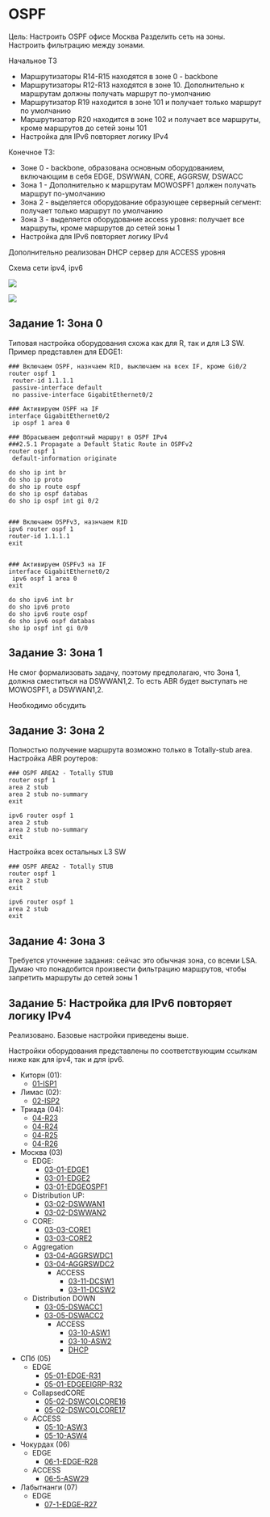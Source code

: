 # OSPF #

Цель: Настроить OSPF офисе Москва Разделить сеть на зоны. Настроить фильтрацию между зонами.

Начальное ТЗ

- Маршрутизаторы R14-R15 находятся в зоне 0 - backbone
- Маршрутизаторы R12-R13 находятся в зоне 10. Дополнительно к маршрутам должны получать маршрут по-умолчанию
- Маршрутизатор R19 находится в зоне 101 и получает только маршрут по умолчанию
- Маршрутизатор R20 находится в зоне 102 и получает все маршруты, кроме маршрутов до сетей зоны 101
- Настройка для IPv6 повторяет логику IPv4

Конечное ТЗ:
- Зоне 0 - backbone, образована основным оборудованием, включающим в себя EDGE, DSWWAN, CORE, AGGRSW, DSWACC
- Зона 1 - Дополнительно к маршрутам MOWOSPF1 должен получать маршрут по-умолчанию
- Зона 2 - выделяется оборудование образующее серверный сегмент: получает только маршрут по умолчанию
- Зона 3 - выделяется оборудование access уровня: получает все маршруты, кроме маршрутов до сетей зоны 1
- Настройка для IPv6 повторяет логику IPv4

Дополнительно реализован DHCP сервер для ACCESS уровня

Cхема сети ipv4, ipv6

![](/LECTURES/MODULE02/Lecture10/pictures/31.jpg)

![](/LECTURES/MODULE02/Lecture14/pictures/79.jpg)

##  Задание 1: Зона 0

Типовая настройка оборудования схожа как для R, так и для L3 SW. Пример представлен для EDGE1: 

```
### Включаем OSPF, назнчаем RID, выключаем на всех IF, кроме Gi0/2
router ospf 1
 router-id 1.1.1.1
 passive-interface default
 no passive-interface GigabitEthernet0/2

### Активируем OSPF на IF
interface GigabitEthernet0/2
 ip ospf 1 area 0

### Вбрасываем дефолтный маршрут в OSPF IPv4
###2.5.1 Propagate a Default Static Route in OSPFv2
router ospf 1
 default-information originate

do sho ip int br
do sho ip proto
do sho ip route ospf
do sho ip ospf databas
do sho ip ospf int gi 0/2


### Включаем OSPFv3, назнчаем RID
ipv6 router ospf 1
router-id 1.1.1.1
exit


### Активируем OSPFv3 на IF
interface GigabitEthernet0/2
 ipv6 ospf 1 area 0
exit

do sho ipv6 int br
do sho ipv6 proto
do sho ipv6 route ospf
do sho ipv6 ospf databas
sho ip ospf int gi 0/0
```

##  Задание 3: Зона 1
Не смог формализовать задачу, поэтому предполагаю, что Зона 1, должна сместиться на DSWWAN1,2. То есть ABR будет выступать не MOWOSPF1, а DSWWAN1,2.

Необходимо обсудить

##  Задание 3: Зона 2

Полностью получение маршрута возможно только в Totally-stub area. Настройка ABR роутеров:
```
### OSPF AREA2 - Totally STUB
router ospf 1
area 2 stub
area 2 stub no-summary
exit

ipv6 router ospf 1
area 2 stub
area 2 stub no-summary
exit
```

Настройка всех остальных L3 SW
```
### OSPF AREA2 - Totally STUB
router ospf 1
area 2 stub
exit

ipv6 router ospf 1
area 2 stub
exit
```
##  Задание 4: Зона 3 
Требуется уточнение задания: сейчас это обычная зона, со всеми LSA. Думаю что понадобится произвести фильтрацию маршрутов, чтобы запретить маршруты до сетей зоны 1



##  Задание 5: Настройка для IPv6 повторяет логику IPv4

Реализовано. Базовые настройки приведены выше.




Настройки оборудования представлены по соответствующим ссылкам ниже как для ipv4, так и для ipv6.

- Киторн (01):
   - [01-ISP1](/LECTURES/MODULE02/Lecture14/labs/configs/01-ISP1.txt)
- Лимас (02):
   - [02-ISP2](/LECTURES/MODULE02/Lecture14/labs/configs/02-ISP2.txt)
- Триада (04): 
   - [04-R23](/LECTURES/MODULE02/Lecture14/labs/configs/04-R23.txt)
   - [04-R24](/LECTURES/MODULE02/Lecture14/labs/configs/04-R24.txt)
   - [04-R25](/LECTURES/MODULE02/Lecture14/labs/configs/04-R25.txt)
   - [04-R26](/LECTURES/MODULE02/Lecture14/labs/configs/04-R26.txt)
- Москва (03)
   - EDGE: 
      - [03-01-EDGE1](/LECTURES/MODULE02/Lecture14/labs/configs/03-01-EDGE1.txt)
      - [03-01-EDGE2](/LECTURES/MODULE02/Lecture14/labs/configs/03-01-EDGE2.txt)
      - [03-01-EDGEOSPF1](/LECTURES/MODULE02/Lecture14/labs/configs/03-01-EDGEOSPF1.txt)
   - Distribution UP: 
      - [03-02-DSWWAN1](/LECTURES/MODULE02/Lecture14/labs/configs/03-02-DSWWAN1.txt)
      - [03-02-DSWWAN2](/LECTURES/MODULE02/Lecture14/labs/configs/03-02-DSWWAN2.txt)
   - CORE:
      - [03-03-CORE1](/LECTURES/MODULE02/Lecture14/labs/configs/03-03-CORE1.txt)
      - [03-03-CORE2](/LECTURES/MODULE02/Lecture14/labs/configs/03-03-CORE2.txt)
   - Aggregation
      - [03-04-AGGRSWDC1](/LECTURES/MODULE02/Lecture14/labs/configs/03-04-AGGRSWDC1.txt)
      - [03-04-AGGRSWDC2](/LECTURES/MODULE02/Lecture14/labs/configs/03-04-AGGRSWDC2.txt)
         - ACCESS
            - [03-11-DCSW1](/LECTURES/MODULE02/Lecture14/labs/configs/03-11-DCSW1.txt)
            - [03-11-DCSW2](/LECTURES/MODULE02/Lecture14/labs/configs/03-11-DCSW2.txt)
   - Distribution DOWN
      - [03-05-DSWACC1](/LECTURES/MODULE02/Lecture14/labs/configs/03-05-DSWACC1.txt)
      - [03-05-DSWACC2](/LECTURES/MODULE02/Lecture14/labs/configs/03-05-DSWACC2.txt)
         - ACCESS
            - [03-10-ASW1](/LECTURES/MODULE02/Lecture14/labs/configs/03-10-ASW1.txt)
            - [03-10-ASW2](/LECTURES/MODULE02/Lecture14/labs/configs/03-10-ASW2.txt)
            - [DHCP](/LECTURES/MODULE02/Lecture14/labs/configs/DHCP.txt)
- СПб (05)
   - EDGE
      - [05-01-EDGE-R31](/LECTURES/MODULE02/Lecture14/labs/configs/05-1-EDGE-R31.txt)
      - [05-01-EDGEEIGRP-R32](/LECTURES/MODULE02/Lecture14/labs/configs/05-1-EDGEEIGRP-R32.txt)
   - CollapsedCORE
      - [05-02-DSWCOLCORE16](/LECTURES/MODULE02/Lecture14/labs/configs/05-2-DSWCOLCORE16.txt)
      - [05-02-DSWCOLCORE17](/LECTURES/MODULE02/Lecture14/labs/configs/05-2-DSWCOLCORE17.txt)
   - ACCESS
      - [05-10-ASW3](/LECTURES/MODULE02/Lecture14/labs/configs/05-5-ASW3.txt)
      - [05-10-ASW4](/LECTURES/MODULE02/Lecture14/labs/configs/05-5-ASW4.txt)
- Чокурдах (06)
   - EDGE
      - [06-1-EDGE-R28](/LECTURES/MODULE02/Lecture14/labs/configs/06-1-EDGE-R28.txt)
   - ACCESS
      - [06-5-ASW29](/LECTURES/MODULE02/Lecture14/labs/configs/06-5-ASW29.txt)
- Лабытнанги (07)
   - EDGE
      - [07-1-EDGE-R27](/LECTURES/MODULE02/Lecture14/labs/configs/07-1-EDGE-R27.txt)

